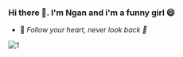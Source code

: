   ### Hi there 👋. I'm Ngan and i'm a funny girl 😄

- 💬 *Follow your heart, never look back 🌱*

 ![1](https://i.pinimg.com/originals/51/aa/11/51aa11a61bf05efe4f72cf0e76df42f4.gif) 

